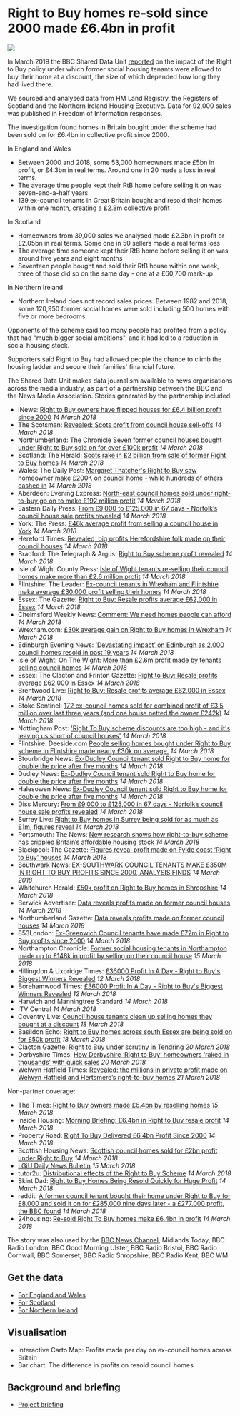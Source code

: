 # Right to Buy homes re-sold since 2000 made £6.4bn in profit

![](https://ichef.bbci.co.uk/news/624/cpsprodpb/D833/production/_90574355_mediaitem90574354.jpg)

In March 2019 the BBC Shared Data Unit [reported](https://www.bbc.co.uk/news/uk-47443183) on the impact of the Right to Buy policy under which former social housing tenants were allowed to buy their home at a discount, the size of which depended how long they had lived there.

We sourced and analysed data from HM Land Registry, the Registers of Scotland and the Northern Ireland Housing Executive.  Data for 92,000 sales was published in Freedom of Information responses.

The investigation found homes in Britain bought under the scheme had been sold on for £6.4bn in collective profit since 2000.

In England and Wales
* Between 2000 and 2018, some 53,000 homeowners made £5bn in profit, or £4.3bn in real terms.  Around one in 20 made a loss in real terms.
* The average time people kept their RtB home before selling it on was seven-and-a-half years
* 139 ex-council tenants in Great Britain bought and resold their homes within one month, creating a £2.8m collective profit 

In Scotland
* Homeowners from 39,000 sales we analysed made £2.3bn in profit or £2.05bn in real terms.  Some one in 50 sellers made a real terms loss
* The average time someone kept their RtB home before selling it on was around five years and eight months
* Seventeen people bought and sold their RtB house within one week, three of those did so on the same day - one at a £60,700 mark-up 

In Northern Ireland
* Northern Ireland does not record sales prices.  Between 1982 and 2018, some 120,950 former social homes were sold including 500 homes with five or more bedrooms

Opponents of the scheme said too many people had profited from a policy that had "much bigger social ambitions", and it had led to a reduction in social housing stock.

Supporters said Right to Buy had allowed people the chance to climb the housing ladder and secure their families' financial future. 

The Shared Data Unit makes data journalism available to news organisations across the media industry, as part of a partnership between the BBC and the News Media Association. Stories generated by the partnership included:

* iNews: [Right to Buy owners have flipped houses for £6.4 billion profit since 2000](https://inews.co.uk/news/right-to-buy-flipped-houses-six-billion-2000/) *14 March 2018*
* The Scotsman: [Revealed: Scots profit from council house sell-offs](https://www.scotsman.com/news/politics/revealed-scots-profit-from-council-house-sell-offs-1-4889145) *14 March 2018*
* Northumberland: The Chronicle [Seven former council houses bought under Right to Buy sold on for over £100k profit](https://www.chroniclelive.co.uk/news/north-east-news/seven-former-council-houses-bought-15966528) *14 March 2018*
* Scotland: The Herald: [Scots rake in £2 billion from sale of former Right to Buy homes](https://www.heraldscotland.com/news/17498896.scots-rake-in-2-billion-from-sale-of-former-right-to-buy-homes/) *14 March 2018*
* Wales: The Daily Post: [Margaret Thatcher's Right to Buy saw homeowner make £200K on council home - while hundreds of others cashed in](https://www.dailypost.co.uk/business/business-news/margaret-thatchers-right-buy-saw-15942995) *14 March 2018*
* Aberdeen: Evening Express: [North-east council homes sold under right-to-buy go on to make £192 million profit](https://www.eveningexpress.co.uk/fp/news/local/north-east-council-homes-sold-under-right-to-buy-go-on-to-make-192-million-profit/) *14 March 2018*
* Eastern Daily Press: [From £9,000 to £125,000 in 67 days - Norfolk’s council house sale profits revealed](https://www.edp24.co.uk/business/norfolk-suffolk-right-to-buy-council-house-sale-profits-1-5937154) *14 March 2018*
* York: The Press: [£46k average profit from selling a council house in York](https://www.yorkpress.co.uk/news/17498114.46k-average-profit-from-selling-a-council-house-in-york/) *14 March 2018*
* Hereford Times: [Revealed, big profits Herefordshire folk made on their council houses](https://www.herefordtimes.com/news/17498931.revealed-the-big-profits-herefordshire-people-made-on-their-council-houses/) *14 March 2018*
* Bradford: The Telegraph & Argus: [Right to Buy scheme profit revealed](https://www.thetelegraphandargus.co.uk/news/17498021.right-to-buy-scheme-profit-revealed/) *14 March 2018*
* Isle of Wight County Press: [Isle of Wight tenants re-selling their council homes make more than £2.6 million profit](https://www.countypress.co.uk/news/17500662.isle-of-wight-tenants-re-selling-their-council-homes-make-more-than-26-million-profit/?ref=twtrec) *14 March 2018*
* Flintshire: The Leader: [Ex-council tenants in Wrexham and Flintshire make average £30,000 profit selling their homes](https://www.leaderlive.co.uk/news/17500629.ex-council-tenants-in-wrexham-and-flintshire-make-average-30000-profit-selling-their-homes/) *14 March 2018*
* Essex: The Gazette: [Right to Buy: Resale profits average £62,000 in Essex](https://www.gazette-news.co.uk/news/17498344.right-to-buy-resale-profits-average-62000-in-essex/) *14 March 2018*
* Chelmsford Weekly News: [Comment: We need homes people can afford](https://www.gazette-news.co.uk/news/17501219.comment-we-need-homes-people-can-afford/) *14 March 2018*
* Wrexham.com: [£30k average gain on Right to Buy homes in Wrexham](http://www.wrexham.com/news/30k-average-gain-on-right-to-buy-homes-in-wrexham-165251.html) *14 March 2018*
* Edinburgh Evening News: [‘Devastating impact’ on Edinburgh as 2,000 council homes resold in past 19 years](https://www.edinburghnews.scotsman.com/news/politics/devastating-impact-on-edinburgh-as-2-000-council-homes-resold-in-past-19-years-1-4889074https://www.edinburghnews.scotsman.com/news/politics/devastating-impact-on-edinburgh-as-2-000-council-homes-resold-in-past-19-years-1-4889074) *14 March 2018*
* Isle of Wight: On The Wight: [More than £2.6m profit made by tenants selling council homes](https://onthewight.com/more-than-2-6m-profit-made-by-tenants-selling-council-homes/) *14 March 2018*
* Essex: The Clacton and Frinton Gazette: [Right to Buy: Resale profits average £62,000 in Essex](https://www.clactonandfrintongazette.co.uk/news/17498344.right-to-buy-resale-profits-average-62000-in-essex/) *14 March 2018*
* Brentwood Live: [Right to Buy: Resale profits average £62,000 in Essex](https://www.brentwoodlive.co.uk/news/17498344.right-to-buy-resale-profits-average-62000-in-essex/) *14 March 2018*
* Stoke Sentinel: [172 ex-council homes sold for combined profit of £3.5 million over last three years (and one house netted the owner £242k)](https://www.stokesentinel.co.uk/news/stoke-on-trent-news/172-ex-council-homes-sold-2640640) *14 March 2018*
* Nottingham Post: ['Right To Buy scheme discounts are too high - and it's leaving us short of council houses'](https://www.nottinghampost.com/news/nottingham-news/right-buy-scheme-discounts-high-2631452) *14 March 2018*
* Flintshire: Deeside.com [People selling homes bought under Right to Buy scheme in Flintshire made nearly £30k on average.](http://www.deeside.com/people-selling-homes-bought-under-right-to-buy-scheme-in-flintshire-made-nearly-30k-on-average/) *14 March 2018*
* Stourbridge News: [Ex-Dudley Council tenant sold Right to Buy home for double the price after five months](https://www.stourbridgenews.co.uk/news/17501834.ex-dudley-council-tenant-sold-right-to-buy-home-for-double-the-price-after-five-months/) *14 March 2018*
* Dudley News: [Ex-Dudley Council tenant sold Right to Buy home for double the price after five months](https://www.dudleynews.co.uk/news/17501834.ex-dudley-council-tenant-sold-right-to-buy-home-for-double-the-price-after-five-months/) *14 March 2018* 
* Halesowen News: [Ex-Dudley Council tenant sold Right to Buy home for double the price after five months](https://www.halesowennews.co.uk/news/17501834.ex-dudley-council-tenant-sold-right-to-buy-home-for-double-the-price-after-five-months/) *14 March 2018*
* Diss Mercury: [From £9,000 to £125,000 in 67 days - Norfolk’s council house sale profits revealed](https://www.dissmercury.co.uk/news/norfolk-suffolk-right-to-buy-council-house-sale-profits-1-5937154) *14 March 2018*
* Surrey Live: [Right to Buy homes in Surrey being sold for as much as £1m, figures reveal](https://www.getsurrey.co.uk/news/surrey-news/right-buy-homes-surrey-being-15957725) *14 March 2018*
* Portsmouth: The News: [New research shows how right-to-buy scheme has crippled Britain’s affordable housing stock](https://www.portsmouth.co.uk/news/politics/new-research-shows-how-right-to-buy-scheme-has-crippled-britain-s-affordable-housing-stock-1-8848786) *14 March 2018*
* Blackpool: The Gazette: [Figures reveal profit made on Fylde coast ‘Right to Buy’ houses](https://www.blackpoolgazette.co.uk/news/figures-reveal-profit-made-on-fylde-coast-right-to-buy-houses-1-9649920) *14 March 2018*
* Southwark News: [EX-SOUTHWARK COUNCIL TENANTS MAKE £350M IN RIGHT TO BUY PROFITS SINCE 2000, ANALYSIS FINDS](https://www.southwarknews.co.uk/news/right-to-buy-southwark-profit-council-homes/) *14 March 2018*
* Whitchurch Herald: [£50k profit on Right to Buy homes in Shropshire](https://www.whitchurchherald.co.uk/news/17501737.50k-profit-on-right-to-buy-homes-in-shropshire/) *14 March 2018*
* Berwick Advertiser: [Data reveals profits made on former council houses](https://www.berwick-advertiser.co.uk/news/data-reveals-profits-made-on-former-council-houses-1-4888817) *14 March 2018*
* Northumberland Gazette: [Data reveals profits made on former council houses](https://www.northumberlandgazette.co.uk/news/data-reveals-profits-made-on-former-council-houses-1-9648430) *14 March 2018*
* 853London: [Ex-Greenwich Council tenants have made £72m in Right to Buy profits since 2000](https://853london.com/2019/03/14/ex-greenwich-council-tenants-have-made-72m-in-right-to-buy-profits-since-2000/) *14 March 2018*
* Northampton Chronicle: [Former social housing tenants in Northampton made up to £148k in profit by selling on their council house](https://www.northamptonchron.co.uk/news/former-social-housing-tenants-in-northampton-made-up-to-148k-in-profit-by-selling-on-their-council-house-1-8851000) *15 March 2018*
* Hillingdon & Uxbridge Times: [£36000 Profit In A Day - Right to Buy's Biggest Winners Revealed](https://www.hillingdontimes.co.uk/news/17492809.36000-profit-in-a-day-right-to-buys-biggest-winners-revealed/) *12 March 2018*
* Borehamwood Times: [£36000 Profit In A Day - Right to Buy's Biggest Winners Revealed](https://www.borehamwoodtimes.co.uk/news/17492812.36000-profit-in-a-day-right-to-buys-biggest-winners-revealed/) *12 March 2018*
* Harwich and Manningtree Standard *14 March 2018*
* ITV Central *14 March 2018*
* Coventry Live: [Council house tenants clean up selling homes they bought at a discount](https://www.coventrytelegraph.net/news/coventry-news/council-house-tenants-clean-up-15991325) *18 March 2018*
* Basildon Echo: [Right to Buy homes across south Essex are being sold on for £50k profit](https://www.echo-news.co.uk/news/17509016.right-to-buy-homes-across-south-essex-are-being-sold-on-for-50k-profit/) *18 March 2018*
* Clacton Gazette: [Right to Buy under scrutiny in Tendring](https://www.clactonandfrintongazette.co.uk/news/17501753.right-to-buy-under-scrutiny-in-tendring/) *20 March 2018*
* Derbyshire Times: [How Derbyshire ‘Right to Buy’ homeowners ‘raked in thousands’ with quick sales](https://www.derbyshiretimes.co.uk/news/politics/how-derbyshire-right-to-buy-homeowners-raked-in-thousands-with-quick-sales-1-9662735) *20 March 2018* 
* Welwyn Hatfield Times: [Revealed: the millions in private profit made on Welwyn Hatfield and Hertsmere’s right-to-buy homes](https://www.whtimes.co.uk/news/right-to-buy-profits-in-welwyn-hatfield-and-hertsmere-1-5950385) *21 March 2018*


Non-partner coverage:

* The Times: [Right to Buy owners made £6.4bn by reselling homes](https://www.thetimes.co.uk/edition/news/right-to-buy-owners-made-6-4bn-by-reselling-homes-l6xxr76mn) *15 March 2018*
* Inside Housing: [Morning Briefing: £6.4bn in Right to Buy resale profit](https://www.insidehousing.co.uk/news/morning-briefing-64bn-in-right-to-buy-resale-profit-60624) *14 March 2018*
* Property Road: [Right To Buy Delivered £6.4bn Profit Since 2000](https://www.propertyroad.co.uk/right-to-buy-delivered-profit/) *14 March 2018*
* Scottish Housing News: [Scottish council homes sold for £2bn profit under Right to Buy](https://www.scottishhousingnews.com/article/scottish-council-homes-sold-for-2bn-profit-under-right-to-buy) *14 March 2018*
* [LGiU Daily News Bulletin](https://twitter.com/LGiU_Daily_News/status/1106455060798672896) *15 March 2018* 
* tutor2u: [Distributional effects of the Right to Buy Scheme](https://www.tutor2u.net/economics/blog/distributional-effects-of-the-right-to-buy-scheme) *14 March 2018*
* Skint Dad: [Right to Buy Homes Being Resold Quickly for Huge Profit](https://skintdad.co.uk/right-to-buy-sold-profit/) *14 March 2018*
* reddit: [A former council tenant bought their home under Right to Buy for £8,000 and sold it on for £285,000 nine days later - a £277,000 profit, the BBC found](https://www.reddit.com/r/ukpolitics/comments/b0xbee/a_former_council_tenant_bought_their_home_under/) *14 March 2018*
* 24housing: [Re-sold Right To Buy homes make £6.4bn in profit](https://www.24housing.co.uk/news/re-sold-right-to-buy-homes-make-6-4bn-in-profit-since-2000/) *14 March 2018*


The story was also used by the [BBC News Channel](https://drive.google.com/open?id=1J8hc0dvnaRbSNphk3I0SHtiWO0E-uwrQ), Midlands Today, BBC Radio London, BBC Good Morning Ulster, BBC Radio Bristol, BBC Radio Cornwall, BBC Somerset, BBC Radio Shropshire, BBC Radio Kent, BBC WM 

## Get the data

* [For England and Wales](https://docs.google.com/spreadsheets/d/1Zn9NeCMIOwl6HuqdhwfxWCj_OkZ4RP2AlRCfgN2ZJS8/edit?usp=sharing)
* [For Scotland](https://docs.google.com/spreadsheets/d/11twlEuKTyiG65gJ5lXPqMgLH-i2tUw2La4lw_Zp_WAQ/edit?usp=sharing)
* [For Northern Ireland](https://docs.google.com/spreadsheets/d/13Sao1zwb2G_MH7GUxAD3A4yVUnFTMdm4I_adiYnNrkc/edit?usp=sharing)

## Visualisation

* Interactive Carto Map: Profits made per day on ex-council homes across Britain
* Bar chart: The difference in profits on resold council homes

## Background and briefing

* [Project briefing](https://docs.google.com/document/d/18_VqDynYqC_gwfNpVUAyKz0UGvXeSFKdcoAfozaf-ko/edit?usp=sharing)
